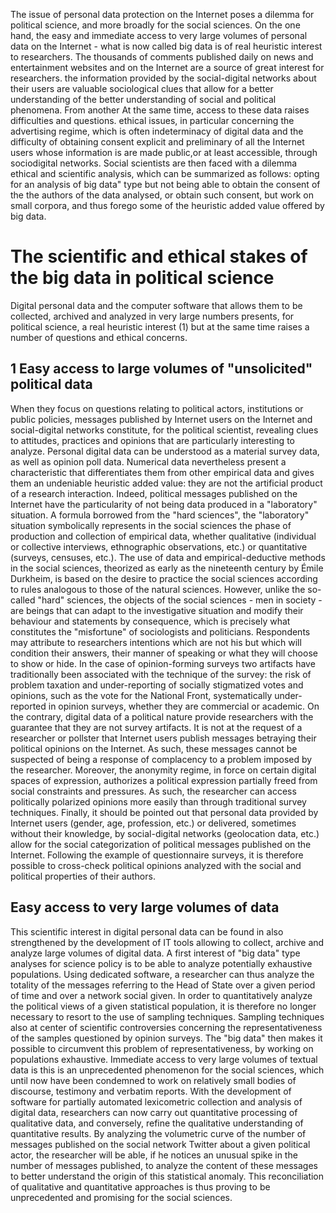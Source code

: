 The issue of personal data protection on the Internet poses a dilemma for political science, and more broadly for the social sciences. On the one hand, the easy and immediate access to very large volumes of personal data on the Internet - what is now called big data is of real heuristic interest to researchers. The thousands of comments published daily on news and entertainment websites and on the Internet are a source of great interest for researchers. the information provided by the social-digital networks about their users are valuable sociological clues that allow for a better understanding of the better understanding of social and political phenomena. From another At the same time, access to these data raises difficulties and questions. ethical issues, in particular concerning the advertising regime, which is often indeterminacy of digital data and the difficulty of obtaining consent explicit and preliminary of all the Internet users whose information is are made public,or at least accessible, through sociodigital networks. Social scientists are then faced with a dilemma ethical and scientific analysis, which can be summarized as follows: opting for an analysis of big data" type but not being able to obtain the consent of the the authors of the data analysed, or obtain such consent, but work on small corpora, and thus forego some of the heuristic added value offered by big data.
# The scientific and ethical stakes of the big data in political science
Digital personal data and the computer software that allows them to be collected, archived and analyzed in very large numbers presents, for political science, a real heuristic interest (1) but at the same time raises a number of questions and ethical concerns.
## 1 Easy access to large volumes of "unsolicited" political data
When they focus on questions relating to political actors, institutions or public policies, messages published by Internet users on the Internet and social-digital networks constitute, for the political scientist, revealing clues to attitudes, practices and opinions that are particularly interesting to analyze. Personal digital data can be understood as a material survey data, as well as opinion poll data.
Numerical data nevertheless present a characteristic that differentiates them from other empirical data and gives them an undeniable heuristic added value: they are not the artificial product of a research interaction. Indeed, political messages published on the Internet have the particularity of not being data produced in a "laboratory" situation. A formula borrowed from the "hard sciences", the "laboratory" situation symbolically represents in the social sciences the phase of production and collection of empirical data, whether qualitative (individual or collective interviews, ethnographic observations, etc.) or quantitative (surveys, censuses, etc.). The use of data and empirical-deductive methods in the social sciences, theorized as early as the nineteenth century by Émile Durkheim, is based on the desire to practice the social sciences according to rules analogous to those of the natural sciences. However, unlike the so-called "hard" sciences, the objects of the social sciences - men in society - are beings that can adapt to the investigative situation and modify their behaviour and statements by consequence, which is precisely what constitutes the "misfortune" of sociologists and politicians. Respondents may attribute to researchers intentions which are not his but which will condition their answers, their manner of speaking or what they will choose to show or hide. In the case of opinion-forming surveys two artifacts have traditionally been associated with the technique of the survey: the risk of problem taxation and under-reporting of socially stigmatized votes and opinions, such as the vote for the National Front, systematically under-reported in opinion surveys, whether they are commercial or academic.
On the contrary, digital data of a political nature provide researchers with the guarantee that they are not survey artifacts. It is not at the request of a researcher or pollster that Internet users publish messages betraying their political opinions on the Internet. As such, these messages cannot be suspected of being a response of complacency to a problem imposed by the researcher. Moreover, the anonymity regime, in force on certain digital spaces of expression, authorizes a political expression partially freed from social constraints and pressures. As such, the researcher can access politically polarized opinions more easily than through traditional survey techniques. Finally, it should be pointed out that personal data provided by Internet users (gender, age, profession, etc.) or delivered, sometimes without their knowledge, by social-digital networks (geolocation data, etc.) allow for the social categorization of political messages published on the Internet. Following the example of questionnaire surveys, it is therefore possible to cross-check
political opinions analyzed with the social and political properties of their authors.
## Easy access to very large volumes of data
This scientific interest in digital personal data can be found in also strengthened by the development of IT tools allowing to collect, archive and analyze large volumes of digital data. A first interest of "big data" type analyses for science policy is to be able to analyze potentially exhaustive populations. Using dedicated software, a researcher can thus analyze the totality of the messages referring to the Head of State over a given period of time and over a network social given. In order to quantitatively analyze the political views of a given statistical population, it is therefore no longer necessary to resort to the use of sampling techniques. Sampling techniques also at center of scientific controversies concerning the representativeness of the samples questioned by opinion surveys. The "big data" then makes it possible to circumvent this problem of representativeness, by working on populations exhaustive.
Immediate access to very large volumes of textual data is this is an unprecedented phenomenon for the social sciences, which until now have been condemned to work on relatively small bodies of discourse, testimony and verbatim reports. With the development of software for partially automated lexicometric collection and analysis of digital data, researchers can now carry out quantitative processing of qualitative data, and conversely, refine the qualitative understanding of quantitative results. By analyzing the volumetric curve of the number of messages published on the social network Twitter about a given political actor, the researcher will be able, if he notices an unusual spike in the number of messages published, to analyze the content of these messages to better understand the origin of this statistical anomaly. This reconciliation of qualitative and quantitative approaches is thus proving to be unprecedented and promising for the social sciences.
